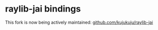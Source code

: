 # raylib-jai bindings

This fork is now being actively maintained: [github.com/kujukuju/raylib-jai](https://github.com/kujukuju/raylib-jai)


